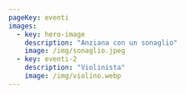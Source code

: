 ```yaml
---
pageKey: eventi
images:
  - key: hero-image
    description: "Anziana con un sonaglio"
    image: /img/sonaglio.jpeg
  - key: eventi-2
    description: "Violinista"
    image: /img/violino.webp
---
```

